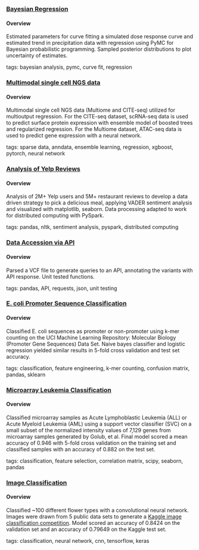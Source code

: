 ### [Bayesian Regression](https://github.com/assayer5/bayesian-curvefit-reg)

#### Overview
Estimated parameters for curve fitting a simulated dose response curve and estimated trend in precipitation data with regression using PyMC for Bayesian probabilistic programming. Sampled posterior distributions to plot uncertainty of estimates.

tags: bayesian analysis, pymc, curve fit, regression

### [Multimodal single cell NGS data](https://github.com/assayer5/multimodal-single-cell)

#### Overview
Multimodal single cell NGS data (Multiome and CITE-seq) utilized for multioutput regression. For the CITE-seq dataset, scRNA-seq data is used to predict surface protein expression with ensemble model of boosted trees and regularized regression. For the Multiome dataset, ATAC-seq data is used to predict gene expression with a neural network.

tags: sparse data, anndata, ensemble learning, regression, xgboost, pytorch, neural network

### [Analysis of Yelp Reviews](https://github.com/assayer5/yelp-restaurant-reviews)

#### Overview
Analysis of 2M+ Yelp users and 5M+ restaurant reviews to develop a data driven strategy to pick a delicious meal, applying VADER sentiment analysis and visualized with matplotlib, seaborn. Data processing adapted to work for distributed computing with PySpark.

tags: pandas, nltk, sentiment analysis, pyspark, distributed computing


### [Data Accession via API](https://github.com/assayer5/VCF-annotation)

#### Overview
Parsed a VCF file to generate queries to an API, annotating the variants with API response. Unit tested functions.

tags: pandas, API, requests, json, unit testing


### [E. coli Promoter Sequence Classification](https://github.com/assayer5/ecolipromoter)

#### Overview
Classified E. coli sequences as promoter or non-promoter using k-mer counting on the UCI Machine Learning Repository: Molecular Biology (Promoter Gene Sequences) Data Set.
Naive bayes classifier and logistic regression yielded similar results in 5-fold cross validation and test set accuracy.

tags: classification, feature engineering, k-mer counting, confusion matrix, pandas, sklearn


### [Microarray Leukemia Classification](https://github.com/assayer5/microarray-leukemia-classif)

#### Overview
Classified microarray samples as Acute Lymphoblastic Leukemia (ALL) or Acute Myeloid Leukemia (AML) using a support vector classifier (SVC) on a small subset of the normalized intensity values of 7,129 genes from microarray samples generated by Golub, et al.
Final model scored a mean accuracy of 0.946 with 5-fold cross validation on the training set and classified samples with an accuracy of 0.882 on the test set.

tags: classification, feature selection, correlation matrix, scipy, seaborn, pandas


### [Image Classification](https://github.com/assayer5/cnn-flower-classif)

#### Overview
Classified ~100 different flower types with a convolutional neural network. Images were drawn from 5 public data sets to generate a [Kaggle image classification competition](https://www.kaggle.com/c/tpu-getting-started/overview). Model scored an accuracy of 0.8424 on the validation set and an accuracy of 0.79649 on the Kaggle test set.

tags: classification, neural network, cnn, tensorflow, keras
